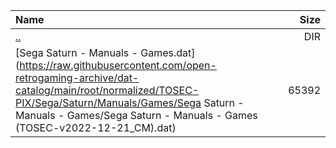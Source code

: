 |Name|Size|
|:---|---:|
|[..](../index.html)|DIR|
|[Sega Saturn - Manuals - Games.dat](https://raw.githubusercontent.com/open-retrogaming-archive/dat-catalog/main/root/normalized/TOSEC-PIX/Sega/Saturn/Manuals/Games/Sega Saturn - Manuals - Games/Sega Saturn - Manuals - Games (TOSEC-v2022-12-21_CM).dat)|65392|
